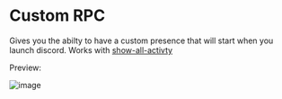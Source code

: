 # Custom RPC

Gives you the abilty to have a custom presence that will start when you launch discord. Works with [show-all-activty](https://github.com/Juby210/show-all-activities)

Preview:

![image](https://user-images.githubusercontent.com/54505527/115468333-efb13580-a200-11eb-9d31-d3f848cddd17.png)
